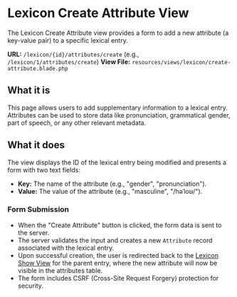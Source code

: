 # Lexicon Create Attribute View

The Lexicon Create Attribute view provides a form to add a new attribute (a key-value pair) to a specific lexical entry.

**URL:** `/lexicon/{id}/attributes/create` (e.g., `/lexicon/1/attributes/create`)
**View File:** `resources/views/lexicon/create-attribute.blade.php`

## What it is

This page allows users to add supplementary information to a lexical entry. Attributes can be used to store data like pronunciation, grammatical gender, part of speech, or any other relevant metadata.

## What it does

The view displays the ID of the lexical entry being modified and presents a form with two text fields:

-   **Key:** The name of the attribute (e.g., "gender", "pronunciation").
-   **Value:** The value of the attribute (e.g., "masculine", "/həˈloʊ/").

### Form Submission

-   When the "Create Attribute" button is clicked, the form data is sent to the server.
-   The server validates the input and creates a new `Attribute` record associated with the lexical entry.
-   Upon successful creation, the user is redirected back to the [Lexicon Show View](show.md) for the parent entry, where the new attribute will now be visible in the attributes table.
-   The form includes CSRF (Cross-Site Request Forgery) protection for security.
